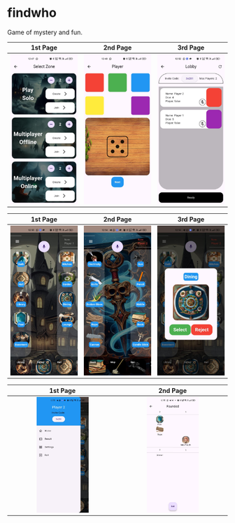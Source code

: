 # findwho
Game of mystery and fun.

|1st Page|2nd Page|3rd Page|
|:-------------------------:|:-------------------------:|:-------------------------:|
|<img src="https://raw.githubusercontent.com/ChinmayaGit/findwho/main/pics/pic%20(1).jpg" width=100% height=100%> |<img src="https://raw.githubusercontent.com/ChinmayaGit/findwho/main/pics/pic%20(2).jpg" width=100% height=100%>|<img src="https://raw.githubusercontent.com/ChinmayaGit/findwho/main/pics/pic%20(3).jpg" width=100% height=100%> | 

|1st Page|2nd Page|3rd Page|
|:-------------------------:|:-------------------------:|:-------------------------:|
|<img src="https://raw.githubusercontent.com/ChinmayaGit/findwho/main/pics/pic%20(4).jpg" width=100% height=100%> |<img src="https://raw.githubusercontent.com/ChinmayaGit/findwho/main/pics/pic%20(5).jpg" width=100% height=100%>|<img src="https://raw.githubusercontent.com/ChinmayaGit/findwho/main/pics/pic%20(6).jpg" width=100% height=100%> | 

|1st Page|2nd Page|
|:-------------------------:|:-------------------------:|
|<img src="https://raw.githubusercontent.com/ChinmayaGit/findwho/main/pics/pic%20(7).jpg" width=50% height=50%> |<img src="https://raw.githubusercontent.com/ChinmayaGit/findwho/main/pics/pic%20(8).jpg" width=50% height=50%> |
